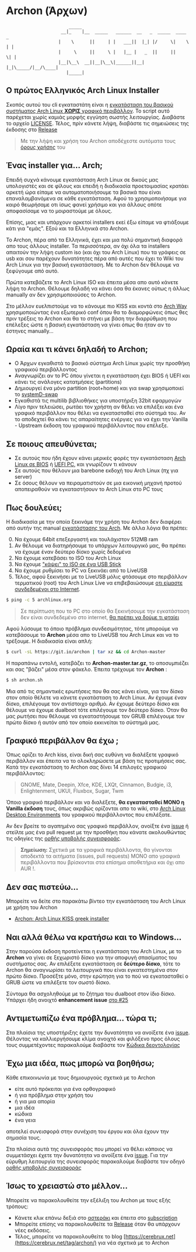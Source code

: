 # Archon (Άρχων)

```
                        _____  
                     __|_    |__  _____   ______  __   _  _____  ____   _  
                    |    \      ||     | |   ___||  |_| |/     \|    \ | | 
                    |     \     ||     \ |   |__ |   _  ||     ||     \| | 
                    |__|\__\  __||__|\__\|______||__| |_|\_____/|__/\____| 
                       |_____|                                            
```

## Ο πρώτος Ελληνικός Arch Linux Installer

Σκοπός αυτού του cli εγκαταστάτη είναι η [εγκατάσταση του βασικού συστήματος Arch Linux **ΧΩΡΙΣ** γραφικό περιβάλλον](https://cerebrux.net/tag/arch-install). Το script αυτό παρέχεται χωρίς καμιάς μορφής εγγύηση σωστής λειτουργίας. Διαβάστε το αρχείο [LICENSE](https://github.com/CerebruxCode/Archon/blob/master/LICENSE).
Τέλος, πρίν κάνετε λήψη, διαβάστε τις σημειώσεις της έκδοσης στο [Release](https://github.com/CerebruxCode/Archon/releases/latest)

> Με την λήψη και χρήση του Archon αποδέχεστε αυτόματα τους [όρους χρήσης](https://github.com/CerebruxCode/Archon/blob/master/LICENSE) του

## Ένας installer για... Arch;

Επειδή συχνά κάνουμε εγκατάσταση Arch Linux σε δικούς μας υπολογιστές και σε φίλους και επειδή η διαδικασία προετοιμασίας κρατάει αρκετή ώρα είπαμε να αυτοματοποιήσουμε τα βασικά που είναι επαναλαμβανόμενα σε κάθε εγκατάσταση. Αφού το χρησιμοποιήσαμε για καιρό θεωρήσαμε οτι ίσως φανεί χρήσιμο και για άλλους οπότε αποφασίσαμε να το μοιραστούμε με όλους.

Επίσης, μιας και υπάρχουν αρκετοί installers εκεί έξω είπαμε να φτιάξουμε κάτι για "εμάς". Εξού και τα Ελληνικά στο Archon. 

Το Archon, πέρα από τα Ελληνικά, έχει και μια πολύ σημαντική διαφορά απο τους άλλους installer. Τα περισσότερα, αν όχι όλα τα installers απαιτούν την λήψη custom iso (και όχι του Arch Linux) που τα γράφεις σε usb και σου παρέχουν δυνατότητες πέρα από αυτές που έχει το Wiki του Arch Linux για την βασική εγκατάσταση. Με το Archon δεν θέλουμε να ξεφύγουμε από αυτό. 

Πρώτα κατεβάζετε το Arch Linux ISO και έπειτα μέσα απο αυτό κάνετε λήψη το Archon. Θέλουμε δηλαδή να κάνει όσα θα έκανες ούτως η άλλως manually αν δεν χρησιμοποιούσες το Archon.

Στο μέλλον ευελπιστούμε να το κάνουμε πιο KISS και κοντά στο [Arch Way](https://wiki.archlinux.org/index.php/The_Arch_Way_(%D0%A1%D1%80%D0%BF%D1%81%D0%BA%D0%B8)) χρησιμοποιώντας ένα εξωτερικό conf όπου θα το διαμορφώνεις όπως θες πριν τρέξεις το Archon και θα το στήνει με βάση την διαρρύθμιση που επέλεξες ώστε η βασική εγκατάσταση να γίνει όπως θα ήταν αν το έστηνες manually...

## Ωραία και τι κάνει δηλαδή το Archon;

* Ο Άρχων εγκαθιστά το βασικό σύστημα Arch Linux χωρίς την προσθήκη γραφικού περιβάλλοντος
* Αναγνωρίζει αν το PC όπου γίνεται η εγκατάσταση έχει BIOS ή UEFI και κάνει τις ανάλογες κατατμήσεις (partitions)
* Δημιουργεί ένα μόνο partition (root+home) και για swap χρησιμοποιεί το [systemD-swap](http://cerebrux.net/2017/06/20/systemd-swap-%ce%b3%ce%b9%ce%b1-%cf%8c%cf%83%ce%bf%cf%85%cf%82-%ce%b4%ce%b5%ce%bd-%ce%b8%ce%ad%ce%bb%ce%bf%cf%85%ce%bd-swap-partition/)
* Εγκαθιστά τις multilib βιβλιοθήκες για υποστήριξη 32bit εφαρμογών
* Λίγο πριν τελειώσει, ρωτάει τον χρήστη αν θέλει να επιλέξει και ένα γραφικό περιβάλλον που θέλει να εγκατασταθεί στο σύστημά του. Αν το αποδεχτεί θα κάνει τις απαραίτητες ενέργιες για να έχει την Vanilla - Upstream έκδοση του γραφικού περιβάλλοντος που επέλεξε.

## Σε ποιους απευθύνεται;

* Σε αυτούς που ήδη έχουν κάνει μερικές φορές την εγκατάσταση [Arch Linux σε BIOS](https://cerebrux.net/2017/06/29/egkatastasi-arch-linux-se-bios-pc/) ή [UEFI PC](https://cerebrux.net/2017/06/29/egkatastasi-arch-linux-se-uefi-pc/), και γνωρίζουν τι κάνουν
* Σε αυτούς που θέλουν μια barebone εκδοχή του Arch Linux (πχ για server)
* Σε όσους θέλουν να πειραματιστούν σε μια εικονική μηχανή προτού αποπειραθούν να εγκαταστήσουν το Arch Linux στο PC τους

## Πως δουλεύει;

Η διαδικασία με την οποία ξεκινάμε την χρήση του Archon δεν διαφέρει από αυτήν της manual [εγκατάστασης του Arch](https://wiki.archlinux.org/index.php/installation_guide#Pre-installation). Με άλλα λόγια θα πρέπει:

0. Nα έχουμε 64bit επεξεργαστή και τουλάχιστον 512MB ram
1. Αν θέλουμε να διατηρήσουμε το υπάρχων λειτουργικό μας, θα πρέπει να έχουμε έναν δεύτερο δίσκο χωρίς δεδομένα
2. Να έχουμε κατεβάσει το ISO του Arch Linux
3. Να έχουμε ["κάψει" το ISO σε ένα USB Stick ](https://cerebrux.net/2018/03/15/%ce%b5%cf%8d%ce%ba%ce%bf%ce%bb%ce%b7-%ce%b5%ce%b3%ce%b3%cf%81%ce%b1%cf%86%ce%ae-iso-%ce%ba%ce%b1%ce%b9-img-%ce%b1%cf%81%cf%87%ce%b5%ce%af%cf%89%ce%bd-%cf%83%ce%b5-usb-sd-%ce%ba%ce%ac%cf%81%cf%84/)
4. Να έχουμε ρυθμίσει το PC να ξεκινάει από το LiveUSB
5. Τέλος, αφού ξεκινήσει με το LiveUSB μόλις φτάσουμε στο περιβάλλον τερματικού (root) του Arch Linux Live να επιβεβαιώσουμε [οτι είμαστε συνδεδεμένοι στο Internet](https://wiki.archlinux.org/index.php/installation_guide#Connect_to_the_Internet).

```bash
$ ping -c 5 archlinux.org
```
> Σε περίπτωση που το PC στο οποίο θα ξεκινήσουμε την εγκατάσταση δεν είναι συνδεδεμένο στο internet, [θα πρέπει να δούμε τι φταίει](https://wiki.archlinux.org/index.php/installation_guide#Connect_to_the_Internet)

Αφού λύσουμε το όποιο πρόβλημα συνδεσιμότητας, τότε μπορούμε να κατεβάσουμε το **Archon** μέσα απο το LiveUSB του Arch Linux και να το τρέξουμε. Η διαδικασία είναι απλή:

```bash
$ curl -sL https://git.io/archon | tar xz && cd Archon-master
```
Η παραπάνω εντολή, κατεβάζει το **Archon-master.tar.gz**, το αποσυμπιέζει και σας "βάζει" μέσα στον φάκελο. Έπειτα τρέχουμε τον **Archon** :

```bash
$ sh archon.sh
```
Μια από τις σημαντικές ερωτήσεις που θα σας κάνει είναι, για τον δίσκο στον οποίο θέλετε να κάνετε εγκατάσταση το Arch Linux. Αν έχουμε έναν δίσκο, επιλέγουμε τον αντίστοιχο αριθμό. Αν έχουμε δεύτερο δίσκο και θέλουμε να έχουμε dualboot τότε επιλέγουμε τον δεύτερο δίσκο. Όταν θα μας ρωτήσει που θέλουμε να εγκαταστήσουμε τον GRUB επιλέγουμε τον πρώτο δίσκο ή αυτόν από τον οποίο εκκινείται το σύστημά μας.

## Γραφικό περιβάλλον θα έχω ;

Όπως ορίζει το Arch kiss, είναι δική σας ευθύνη να διαλέξετε γραφικό περιβάλλον και έπειτα να το ολοκληρώσετε με βάση τις προτιμήσεις σας. Κατά την εγκατάσταση το Archon σας δίνει 14 επιλογές γραφικού περιβάλλοντος:

>GNOME, Mate, Deepin, Xfce, KDE, LXQt, Cinnamon, Budgie, i3, Enlightenment, UKUI, Fluxbox, Sugar, Twm

Όποιο γραφικό περιβάλλον και να διαλέξετε, **θα εγκατασταθεί ΜΟΝΟ η Vanilla έκδοση** τους, όπως ακριβώς ορίζονται απο το wiki, στο [Arch Linux Desktop Environments](https://wiki.archlinux.org/index.php/desktop_environment) του γραφικού περιβάλλοντος που επιλέξατε.

Αν δεν βρείτε το αγαπημένο σας γραφικό περιβάλλον, ανοίξτε ένα [issue](https://github.com/CerebruxCode/Archon/issues) ή στείλτε μας ένα pull request με την προσθήκη που κάνατε ακολουθώντας τις οδηγίες της [ορθής υποβολής συνεισφοράς](https://github.com/CerebruxCode/Archon/blob/master/CONTRIBUTING.md). 

>**Σημείωση:** Σχετικά με τα γραφικά περιβάλλοντα, θα γίνονται αποδεκτά τα αιτήματα (issues, pull requests) ΜΟΝΟ απο γραφικά περιβάλλοντα που βρίσκονται στα επίσημα αποθετήρια και όχι απο AUR !. 

## Δεν σας πιστεύω...

Μπορείτε να δείτε στο παρακάτω βίντεο την εγκατάσταση του Arch Linux με χρήση του Archon 

- [Archon: Arch Linux KISS greek installer](https://www.youtube.com/watch?v=bjygI0zFC48)

## Ναι αλλά θέλω να κρατήσω και το Windows...

Στην παρούσα έκδοση προτείνεται η εγκατάσταση του Arch Linux, με το **Archon** να γίνει σε ξεχωριστό δίσκο για την αποφυγή σπασίματος του συστήματος σας. Αν επιλέξετε εγκατάσταση σε **δεύτερο δίσκο**, τότε το Archon θα αναγνωρίσει τα λειτουργικά που είναι εγκατεστημένα στον πρώτο δίσκο. Προσέξτε μόνο, στην ερώτηση για το πού να εγκατασταθεί ο GRUB ώστε να επιλέξετε τον σωστό δίσκο.

Σύντομα θα ασχοληθούμε με το ζήτημα του dualboot στον ίδιο δίσκο. Υπάρχει ήδη ανοιχτό **enhancement issue** [στο #25](https://github.com/CerebruxCode/Archon/issues/25) 

## Αντιμετωπίζω ένα πρόβλημα... τώρα τι;

Στα πλαίσια της υποστήριξης έχετε την δυνατότητα να ανοίξετε ένα [issue](https://github.com/CerebruxCode/Archon/issues). Θέλοντας να καλλιεργήσουμε κλίμα ανοιχτό και φιλόξενο προς όλους τους συμμετέχοντες παρακαλούμε διαβάστε τον [Κώδικα δεοντολογίας](https://github.com/CerebruxCode/Archon/blob/master/CODE_OF_CONDUCT.md)

## Έχω μια ιδέα, πως μπορώ να βοηθήσω;

Κάθε επικοινωνία με τους δημιουργούς σχετικά με το Archon

- είτε αυτό πρόκειται για ένα ορθογραφικό
- ή για πρόβλημα στην χρήση του
- ή για μια απορία
- μια ιδέα
- κώδικα
- ένα γεια

αποτελεί συνεισφορά στην συνέχιση του έργου και όλα έχουν την σημασία τους.

Στα πλαίσια αυτά της συνεισφοράς που μπορεί να θέλει κάποιος να συμμετάσχει έχετε την δυνατότητα να ανοίξετε ένα [issue](https://github.com/CerebruxCode/Archon/issues). Για την εύρυθμη λειτουργία της συνεισφοράς παρακαλούμε διαβάστε τον οδηγό [ορθής υποβολής συνεισφοράς](https://github.com/CerebruxCode/Archon/blob/master/CONTRIBUTING.md)

## Ίσως το χρειαστώ στο μέλλον...

Μπορείτε να παρακολουθείτε την εξέλιξη του Archon με τους εξής τρόπους:

- Κάνετε κλικ επάνω δεξιά στο [αστεράκι](https://github.com/CerebruxCode/Archon/stargazers) και έπειτα στο [subscription](https://github.com/CerebruxCode/Archon/subscription)
- Μπορείτε επίσης να παρακολουθείτε τα [Release](https://github.com/CerebruxCode/Archon/releases/latest) όταν θα υπάρχουν νέες εκδόσεις.
- Τέλος, μπορείτε να παρακολουθείτε το blog [https://cerebrux.net](https://cerebrux.net/tag/archon/) για νέα σχετικά με το Archon
